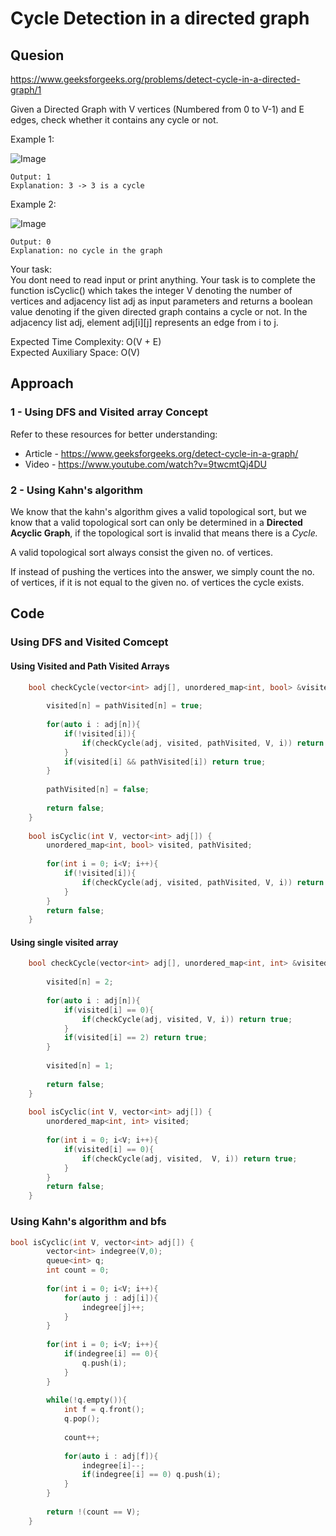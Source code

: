 # Cycle Detection in a directed graph

## Quesion

https://www.geeksforgeeks.org/problems/detect-cycle-in-a-directed-graph/1

Given a Directed Graph with V vertices (Numbered from 0 to V-1) and E edges, check whether it contains any cycle or not.

Example 1:

![Image](https://media.geeksforgeeks.org/img-practice/PROD/addEditProblem/700218/Web/Other/9a013355-2510-4ab0-b554-1a2b9f6cb44f_1685086462.png)

```
Output: 1
Explanation: 3 -> 3 is a cycle
```

Example 2:

![Image](https://media.geeksforgeeks.org/img-practice/PROD/addEditProblem/700218/Web/Other/b1096e14-7c18-47d8-a4e9-8dd42b2e466f_1685086462.png)

```
Output: 0
Explanation: no cycle in the graph
```

Your task:<br>
You dont need to read input or print anything. Your task is to complete the function isCyclic() which takes the integer V denoting the number of vertices and adjacency list adj as input parameters and returns a boolean value denoting if the given directed graph contains a cycle or not.
In the adjacency list adj, element adj[i][j] represents an edge from i to j.


Expected Time Complexity: O(V + E)<br>
Expected Auxiliary Space: O(V)

## Approach
### 1 - Using DFS and Visited array Concept

Refer to these resources for better understanding:

- Article - https://www.geeksforgeeks.org/detect-cycle-in-a-graph/
- Video - https://www.youtube.com/watch?v=9twcmtQj4DU

### 2 - Using Kahn's algorithm
We know that the kahn's algorithm gives a valid topological sort, but we know that a valid topological sort can only be determined in a **Directed Acyclic Graph**, if the topological sort is invalid that means there is a *Cycle.*

A valid topological sort always consist the given no. of vertices.

If instead of pushing the vertices into the answer, we simply count the no. of vertices, if it is not equal to the given no. of vertices the cycle exists.

## Code
### Using DFS and Visited Comcept
#### Using Visited and Path Visited Arrays
```cpp
    bool checkCycle(vector<int> adj[], unordered_map<int, bool> &visited, unordered_map<int, bool> &pathVisited, int V, int n){
        
        visited[n] = pathVisited[n] = true;
        
        for(auto i : adj[n]){
            if(!visited[i]){
                if(checkCycle(adj, visited, pathVisited, V, i)) return true;
            }
            if(visited[i] && pathVisited[i]) return true;
        }
        
        pathVisited[n] = false;
        
        return false;
    }
    
    bool isCyclic(int V, vector<int> adj[]) {
        unordered_map<int, bool> visited, pathVisited;
        
        for(int i = 0; i<V; i++){
            if(!visited[i]){
                if(checkCycle(adj, visited, pathVisited, V, i)) return true;
            }
        }
        return false;
    }
```

#### Using single visited array
```cpp
    bool checkCycle(vector<int> adj[], unordered_map<int, int> &visited, int V, int n){
        
        visited[n] = 2;
        
        for(auto i : adj[n]){
            if(visited[i] == 0){
                if(checkCycle(adj, visited, V, i)) return true;
            }
            if(visited[i] == 2) return true;
        }
        
        visited[n] = 1;
        
        return false;
    }
    
    bool isCyclic(int V, vector<int> adj[]) {
        unordered_map<int, int> visited;
        
        for(int i = 0; i<V; i++){
            if(visited[i] == 0){
                if(checkCycle(adj, visited,  V, i)) return true;
            }
        }
        return false;
    }
```

### Using Kahn's algorithm and bfs
```cpp
bool isCyclic(int V, vector<int> adj[]) {
        vector<int> indegree(V,0);
	    queue<int> q;
	    int count = 0;
	    
	    for(int i = 0; i<V; i++){
	        for(auto j : adj[i]){
	            indegree[j]++;
	        }
	    }
	    
	    for(int i = 0; i<V; i++){
	        if(indegree[i] == 0){
	            q.push(i);
	        }
	    }
	    
	    while(!q.empty()){
	        int f = q.front();
	        q.pop();
	        
	        count++;
	        
	        for(auto i : adj[f]){
	            indegree[i]--;
	            if(indegree[i] == 0) q.push(i);
	        }
	    }
	    
	    return !(count == V);
    }
```
